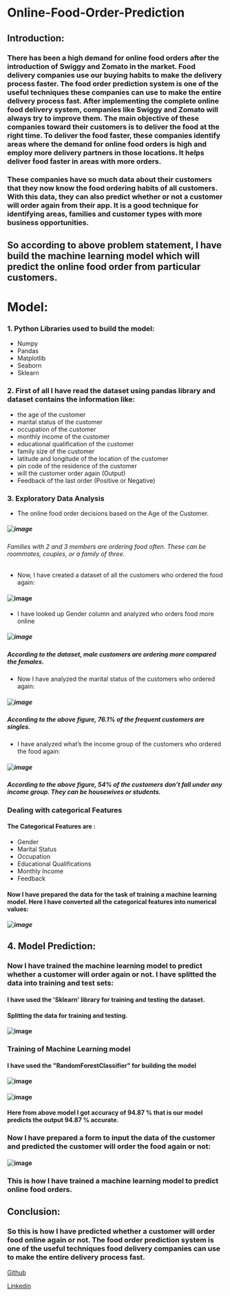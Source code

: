 # Online-Food-Order-Prediction

## Introduction: 

###                           There has been a high demand for online food orders after the introduction of Swiggy and Zomato in the market. Food delivery companies use our buying habits to make the delivery process faster. The food order prediction system is one of the useful techniques these companies can use to make the entire delivery process fast. After implementing the complete online food delivery system, companies like Swiggy and Zomato will always try to improve them. The main objective of these companies toward their customers is to deliver the food at the right time. To deliver the food faster, these companies identify areas where the demand for online food orders is high and employ more delivery partners in those locations. It helps deliver food faster in areas with more orders.  
###                           These companies have so much data about their customers that they now know the food ordering habits of all customers. With this data, they can also predict whether or not a customer will order again from their app. It is a good technique for identifying areas, families and customer types with more business opportunities.
## So according to above problem statement, I have build the machine learning model which will predict the online food order from particular customers.

# Model:

### 1. Python Libraries used to build the model:
- Numpy
- Pandas
- Matplotlib
- Seaborn
- Sklearn

### 2. First of all I have read the dataset using pandas library and dataset contains the information like:
- the age of the customer
- marital status of the customer
- occupation of the customer
- monthly income of the customer
- educational qualification of the customer
- family size of the customer
- latitude and longitude of the location of the customer
- pin code of the residence of the customer
- will the customer order again (Output)
- Feedback of the last order (Positive or Negative)

### 3. Exploratory Data Analysis

- The online food order decisions based on the Age of the Customer.
##### ![image](https://user-images.githubusercontent.com/104545490/172817504-d1fe0258-5817-400f-a07b-43c6a45c38e5.png)
###### Families with 2 and 3 members are ordering food often. These can be roommates, couples, or a family of three.

- Now, I have created a dataset of all the customers who ordered the food again:
#### ![image](https://user-images.githubusercontent.com/104545490/172819299-76e6f69f-11fe-433b-8d08-6cbd9bc9bb4c.png)

- I have looked up Gender column and analyzed who orders food more online
##### ![image](https://user-images.githubusercontent.com/104545490/172821391-6ff6903b-2a7b-4948-8c6f-24d350d38615.png)
##### According to the dataset, male customers are ordering more compared the females. 

- Now I have analyzed the marital status of the customers who ordered again:
##### ![image](https://user-images.githubusercontent.com/104545490/172821763-88757f29-4cc1-483f-8cb5-545487d71e68.png)
##### According to the above figure, 76.1% of the frequent customers are singles.

- I have analyzed what’s the income group of the customers who ordered the food again:
##### ![image](https://user-images.githubusercontent.com/104545490/172826946-de52f788-557f-47c7-a0e4-5fc6fab63e96.png)
##### According to the above figure, 54% of the customers don’t fall under any income group. They can be housewives or students.

### Dealing with categorical Features
#### The Categorical Features are :
- Gender
- Marital Status
- Occupation
- Educational Qualifications
- Monthly Income
- Feedback

#### Now I have prepared the data for the task of training a machine learning model. Here I have converted all the categorical features into numerical values:
##### ![image](https://user-images.githubusercontent.com/104545490/172827599-d5c89db4-e50b-40a7-903e-28fe8985a558.png)

## 4. Model Prediction:

### Now I have trained the machine learning model to predict whether a customer will order again or not. I have splitted the data into training and test sets:
#### I have used the 'Sklearn' library for training and testing the dataset.
#### Splitting the data for training and testing.
#### ![image](https://user-images.githubusercontent.com/104545490/172829187-c7400f60-f599-4338-87ef-ff7b8afc7ebb.png)

### Training of Machine Learning model
#### I have used the "RandomForestClassifier" for building the model
#### ![image](https://user-images.githubusercontent.com/104545490/172829801-b5054440-e6a1-43c4-859d-3d29f671a53d.png)
#### ![image](https://user-images.githubusercontent.com/104545490/172829857-32d5f385-8d88-4d0c-bd41-08e9b4f0539e.png)
#### Here from above model I got accuracy of 94.87 % that is our model predicts the output 94.87 % accurate. 

### Now I have prepared a form to input the data of the customer and predicted the customer will order the food again or not:
#### ![image](https://user-images.githubusercontent.com/104545490/172830775-64762eae-9f2d-4f7c-b3c0-a3e873e6fa6a.png)

### This is how I have trained a machine learning model to predict online food orders.

## Conclusion:
### So this is how I have predicted whether a customer will order food online again or not. The food order prediction system is one of the useful techniques food delivery companies can use to make the entire delivery process fast.


[Github](https://github.com/Shivmalge)

[Linkedin](https://www.linkedin.com/in/shivsharan-malage-99802a230/)






